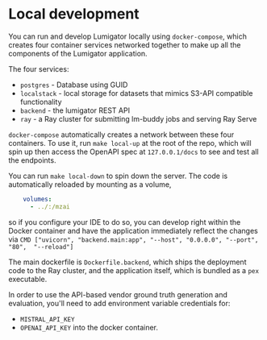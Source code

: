 # Local development

You can run and develop Lumigator locally using `docker-compose`, which creates four container services networked together to make up all the components of the Lumigator application.

The four services:

 - `postgres` - Database using GUID
 - `localstack` - local storage for datasets that mimics S3-API compatible functionality
 - `backend` - the lumigator REST API
 - `ray` - a Ray cluster for submitting lm-buddy jobs and serving Ray Serve

`docker-compose` automatically creates a network between these four containers. To use it, run `make local-up` at
the root of the repo, which will spin up then access the OpenAPI spec at `127.0.0.1/docs` to see and test all the endpoints.

You can run `make local-down` to spin down the server. The code is automatically reloaded by mounting as a volume,

```yaml
    volumes:
      - ../:/mzai
```

so if you configure your IDE to do so,
you can develop right within the Docker container and have the application immediately reflect the changes via
`CMD ["uvicorn", "backend.main:app", "--host", "0.0.0.0", "--port", "80",  "--reload"]`

The main dockerfile is `Dockerfile.backend`, which ships the deployment code to the Ray cluster, and the application itself,
which is bundled as a `pex` executable.

In order to use the API-based vendor ground truth generation and evaluation, you'll need to add environment variable credentials for:
+ `MISTRAL_API_KEY`
+ `OPENAI_API_KEY`
into the docker container.
